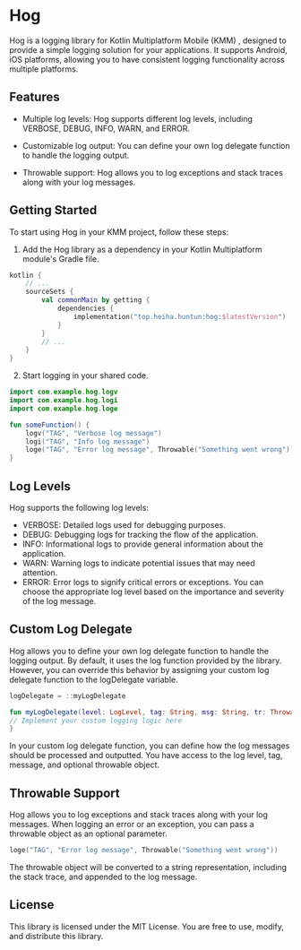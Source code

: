 # Hog

Hog is a logging library for Kotlin Multiplatform Mobile (KMM) , designed to provide a simple logging solution for your applications. It supports Android, iOS platforms, allowing you to have consistent logging functionality across multiple platforms.

## Features
- Multiple log levels: Hog supports different log levels, including VERBOSE, DEBUG, INFO, WARN, and ERROR.

- Customizable log output: You can define your own log delegate function to handle the logging output.

- Throwable support: Hog allows you to log exceptions and stack traces along with your log messages.

## Getting Started

To start using Hog in your KMM project, follow these steps:

1. Add the Hog library as a dependency in your Kotlin Multiplatform module's Gradle file.
```kotlin
kotlin {
    // ...
    sourceSets {
        val commonMain by getting {
            dependencies {
                implementation("top.heiha.huntun:hog:$latestVersion")
            }
        }
        // ...
    }
}
```
2. Start logging in your shared code.
```kotlin
import com.example.hog.logv
import com.example.hog.logi
import com.example.hog.loge

fun someFunction() {
    logv("TAG", "Verbose log message")
    logi("TAG", "Info log message")
    loge("TAG", "Error log message", Throwable("Something went wrong"))
}
```

## Log Levels
Hog supports the following log levels:
- VERBOSE: Detailed logs used for debugging purposes.
- DEBUG: Debugging logs for tracking the flow of the application.
- INFO: Informational logs to provide general information about the application.
- WARN: Warning logs to indicate potential issues that may need attention.
- ERROR: Error logs to signify critical errors or exceptions.
You can choose the appropriate log level based on the importance and severity of the log message.

## Custom Log Delegate
Hog allows you to define your own log delegate function to handle the logging output. By default, it uses the log function provided by the library. However, you can override this behavior by assigning your custom log delegate function to the logDelegate variable.

```kotlin
logDelegate = ::myLogDelegate

fun myLogDelegate(level: LogLevel, tag: String, msg: String, tr: Throwable?) {
// Implement your custom logging logic here
}
```
In your custom log delegate function, you can define how the log messages should be processed and outputted. You have access to the log level, tag, message, and optional throwable object.

## Throwable Support
Hog allows you to log exceptions and stack traces along with your log messages. When logging an error or an exception, you can pass a throwable object as an optional parameter.

```kotlin
loge("TAG", "Error log message", Throwable("Something went wrong"))
```
The throwable object will be converted to a string representation, including the stack trace, and appended to the log message.

## License
This library is licensed under the MIT License. You are free to use, modify, and distribute this library.